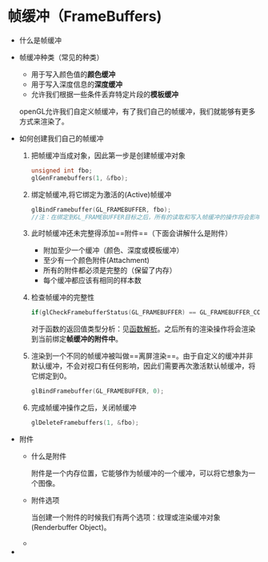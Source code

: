 # 帧缓冲（FrameBuffers)

- 什么是帧缓冲

  [^来自百度百科]: 简称帧缓存或[显存](https://baike.baidu.com/item/显存/531200)，它是屏幕所显示画面的一个直接映象，又称为位映射图(Bit Map)或光栅。帧缓存的每一[存储单元](https://baike.baidu.com/item/存储单元/8727749)对应屏幕上的一个像素，整个帧缓存对应一帧图像。

- 帧缓冲种类（常见的种类）

  - 用于写入颜色值的**颜色缓冲**
  - 用于写入深度信息的**深度缓冲**
  - 允许我们根据一些条件丢弃特定片段的**模板缓冲**

  openGL允许我们自定义帧缓冲，有了我们自己的帧缓冲，我们就能够有更多方式来渲染了。

- 如何创建我们自己的帧缓冲

  1. 把帧缓冲当成对象，因此第一步是创建帧缓冲对象

     ```c++
     unsigned int fbo;
     glGenFramebuffers(1, &fbo);
     ```

  2. 绑定帧缓冲,将它绑定为激活的(Active)帧缓冲

     ```c++
     glBindFramebuffer(GL_FRAMEBUFFER, fbo);
     //注：在绑定到GL_FRAMEBUFFER目标之后，所有的读取和写入帧缓冲的操作将会影响当前绑定的帧缓冲。我们也可以使用GL_READ_FRAMEBUFFER或GL_DRAW_FRAMEBUFFER，将一个帧缓冲分别绑定到读取目标或写入目标。绑定到GL_READ_FRAMEBUFFER的帧缓冲将会使用在所有像是glReadPixels的读取操作中，而绑定到GL_DRAW_FRAMEBUFFER的帧缓冲将会被用作渲染、清除等写入操作的目标。大部分情况你都不需要区分它们，通常都会使用GL_FRAMEBUFFER，绑定到两个上。
     ```

  3. 此时帧缓冲还未完整得添加==附件==（下面会讲解什么是附件）

     - 附加至少一个缓冲（颜色、深度或模板缓冲）
     - 至少有一个颜色附件(Attachment)
     - 所有的附件都必须是完整的（保留了内存）
     - 每个缓冲都应该有相同的样本数

  4. 检查帧缓冲的完整性

     ```c++
     if(glCheckFramebufferStatus(GL_FRAMEBUFFER) == GL_FRAMEBUFFER_COMPLETE)
     ```

     对于函数的返回值类型分析：见[函数解析](https://www.khronos.org/registry/OpenGL-Refpages/gl4/html/glCheckFramebufferStatus.xhtml)。之后所有的渲染操作将会渲染到当前绑定**帧缓冲的附件中**。

  5. 渲染到一个不同的帧缓冲被叫做==离屏渲染==。由于自定义的缓冲并非默认缓冲，不会对视口有任何影响，因此们需要再次激活默认帧缓冲，将它绑定到0。

     ```c++
     glBindFramebuffer(GL_FRAMEBUFFER, 0);
     ```

  6. 完成帧缓冲操作之后，关闭帧缓冲

     ```c++
     glDeleteFramebuffers(1, &fbo);
     ```

- 附件

  - 什么是附件

    附件是一个内存位置，它能够作为帧缓冲的一个缓冲，可以将它想象为一个图像。

  - 附件选项

    当创建一个附件的时候我们有两个选项：纹理或渲染缓冲对象(Renderbuffer Object)。

  - 

- 